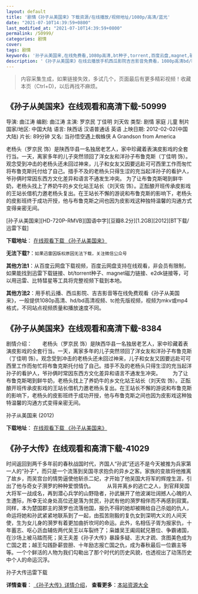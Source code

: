 ```yaml
---
layout: default
title: '剧情《孙子从美国来》下载资源/在线播放/视频地址/1080p/高清/蓝光'
date: "2021-07-10T14:39:59+0800"
last_modified_at: "2021-07-10T14:39:59+0800"
permalink: /50999/
categories: 剧情
cover:
tags: 剧情
keywords: '孙子从美国来,在线免费看,1080p高清,bt种子,torrent,百度云盘,magnet,磁力链,迅雷下载资源'
description: '《孙子从美国来》在线云播放手机西瓜影院吉吉影音免费看，1080p高清bd/hd未删减完整版和tc抢先枪版，mkv/mp4格式，附带bt/torrent种子、magnet/磁力链、百度云盘、网盘资源迅雷下载链接'
---
```


>内容采集生成，如果链接失效，多试几个，页面最后有更多精彩视频！收藏本页（Ctrl+D)，以后再找不麻烦。


## 《孙子从美国来》在线观看和高清下载-50999

导演: 曲江涛 编剧: 曲江涛 主演: 罗京民 丁佳明 刘天佐 类型: 剧情 家庭 儿童 制片国家/地区: 中国大陆 语言: 陕西话 汉语普通话 英语 上映日期: 2012-02-02(中国大陆) 片长: 89分钟 又名: 当孙悟空遇上蜘蛛侠 A Grandson from America

老杨头（罗京民 饰）是陕西华县一名独居老艺人，家中珍藏着表演皮影戏的全套行当。一天，离家多年的儿子突然领回了洋女友和洋孙子布鲁克斯（丁佳明 饰）。观念受到冲击的老杨头还未回过神来，儿子和女友又因要远赴可可西里工作而匆忙将布鲁克斯托付给了自己。措手不及的老杨头只得生涩的充当起洋孙子的看护人，爷孙俩时常因东西方文化差异和语言不通发生冲突。 为了让布鲁克斯喝到鲜牛奶，老杨头找上了养奶牛的乡文化站王站长（刘天佐 饰）。正酝酿开班传承皮影戏的王站长借机力邀老杨头复出。在王站长不懈的游说和布鲁克斯的影响下，老杨头的皮影班终于成功开授，他与布鲁克斯之间也因为皮影戏这种独特温馨的沟通方式变得亲密无间。


[孙子从美国来][HD-720P-RMVB][国语中字][豆瓣8.2分][1.2GB][2012][BT下载/迅雷下载]

**下载地址**： [在线观看下载 《孙子从美国来》](https://www.btdx8.com/torrent/grandson_from_the_united_states_2012.html) 


**无法下载?**：`如果迅雷因版权原因无法下载，关注微信公众号 `

**其他方法1**：从百度云网盘下载视频，百度云网盘支持在线观看，非会员有限制，如果能找到迅雷下载链接、bt/torrent种子、magnet磁力链接、e2dk链接等，可以用迅雷、比特彗星等工具将完整视频下载到本地。

**其他方法2**：用手机云播、西瓜影院、吉吉影音等在线免费观看《孙子从美国来》，一般提供1080p高清、hd/bd高清视频、tc抢先版视频，视频为mkv或mp4格式，不同站点视频质量和播放速度不同。


## 《孙子从美国来》在线观看和高清下载-8384

剧情介绍：　　老杨头（罗京民 饰）是陕西华县一名独居老艺人，家中珍藏着表演皮影戏的全套行当。一天，离家多年的儿子突然领回了洋女友和洋孙子布鲁克斯（丁佳明 饰）。观念受到冲击的老杨头还未回过神来，儿子和女友又因要远赴可可西里工作而匆忙将布鲁克斯托付给了自己。措手不及的老杨头只得生涩的充当起洋孙子的看护人，爷孙俩时常因东西方文化差异和语言不通发生冲突。 　　为了让布鲁克斯喝到鲜牛奶，老杨头找上了养奶牛的乡文化站王站长（刘天佐 饰）。正酝酿开班传承皮影戏的王站长借机力邀老杨头复出。在王站长不懈的游说和布鲁克斯的影响下，老杨头的皮影班终于成功开授，他与布鲁克斯之间也因为皮影戏这种独特温馨的沟通方式变得亲密无间。


孙子从美国来 (2012)

**下载地址**： [在线观看下载 《孙子从美国来》](https://www.btbtdy.me/btdy/dy11089.html) 


## 《孙子大传》在线观看和高清下载-41029

时间返回到两千多年前的春秋战国时代，齐国人&ldquo;孙武”还远不是今天被推为兵家第一人的“孙子”，而只是一个流落到吴国寻求抱负的异乡之客。家族的变故将他推离了故乡，而吴宫台的情势逼使他斩杀二妃，才开始了他吴国大将军的辉煌生涯，引出了他与奇女子漪罗的种种爱恨情仇。 　　 从背井离乡的逃亡之人，到官拜吴国大将军一战成名，再到潜心兵学的山野隐者，孙武展开了他波澜壮阔撼人心魄的人生遭际，所幸无论身处高位还是落为贫民，孙武有他的漪罗相伴而不再感到寂寞。同样，本为楚国郡主的漪罗也流落他国，报仇不得的她却被赐给自己杀姐的仇人，命运将她和孙武紧紧地联系到了一起，由孤苦刚毅的复仇女到深明大义的人间天使，生为女儿身的漪罗有着更加曲折坎坷的命运。此外，名相伍子胥为报家仇，十年蓄志、呕心沥血辅佐两代吴王以车裂终了；枭雄吴王阖闾弑兄篡位、争霸诸国，在沙场上被马踏而死；吴王夫差《孙子大传》暴躁多疑、志大才疏、贪图美色成为亡国之君；越王勾践卧薪尝胆、十年励志报亡国之仇，成为春秋最后一位霸主等等。一个个鲜活的人物为我们勾勒出了那个时代的历史风貌，也透视出了动荡历史中个人的命运沉浮。<br />


孙子大传迅雷下载

**详情查看**： [《孙子大传》详情介绍](/movie/41029/)， **查看更多**：[本站资源大全](/movie/t/all/)

